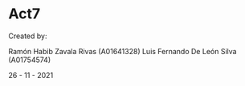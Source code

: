 # Act7

Created by:

Ramón Habib Zavala Rivas (A01641328)
Luis Fernando De León Silva (A01754574)

26 - 11 - 2021
